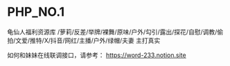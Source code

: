 # PHP_NO.1
龟仙人福利资源库 /萝莉/反差/举牌/裸舞/原味/户外/勾引/露出/探花/自慰/调教/偷拍/文爱/推特/X/抖音/网红/主播/户外/绿帽/夫妻 主打真实 

如何和妹妹在线联调接口，请参考：  https://word-233.notion.site
